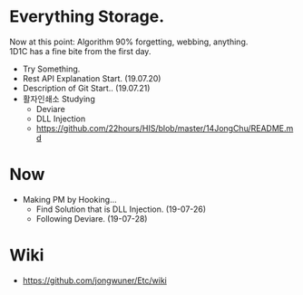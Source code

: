 # Everything Storage.

Now at this point: Algorithm 90% forgetting, webbing, anything. <br>
1D1C has a fine bite from the first day.<br>
- Try Something.
- Rest API Explanation Start. (19.07.20)
- Description of Git Start.. (19.07.21)
- 활자인쇄소 Studying
  - Deviare
  - DLL Injection
  - https://github.com/22hours/HIS/blob/master/14JongChu/README.md

# Now
- Making PM by Hooking...<br>
   - Find Solution that is DLL Injection. (19-07-26)
   - Following Deviare. (19-07-28)

# Wiki
- https://github.com/jongwuner/Etc/wiki
